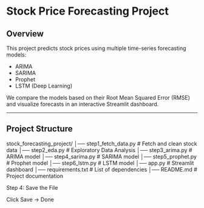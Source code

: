 # Stock Price Forecasting Project

##  Overview
This project predicts stock prices using multiple time-series forecasting models:
- ARIMA
- SARIMA
- Prophet
- LSTM (Deep Learning)

We compare the models based on their Root Mean Squared Error (RMSE) and visualize forecasts in an interactive Streamlit dashboard.

---

##  Project Structure
stock_forecasting_project/
│── step1_fetch_data.py # Fetch and clean stock data
│── step2_eda.py # Exploratory Data Analysis
│── step3_arima.py # ARIMA model
│── step4_sarima.py # SARIMA model
│── step5_prophet.py # Prophet model
│── step6_lstm.py # LSTM model
│── app.py # Streamlit dashboard
│── requirements.txt # List of dependencies
│── README.md # Project documentation

Step 4: Save the File

Click Save → Done 

